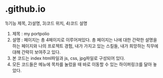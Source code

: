 # <rjsgh>.github.io
1)기능 제목, 2)설명, 3)코드 위치, 4)코드 설명

1) 제목 : my portpolio
2) 설명 : 페이지는 총 4페이지로 이루어져있다.
   총 페이지는 나에 대한 간략한 설명을 하는 페이지와 나의 프로젝트 경험, 내가 가지고 있는 스킬들, 내가 희망하는 직무에 대해 간략히 보여주고 있다.
3) 본 코드는 index html파일과 js, css, jpg파일로 구성되어 있다.
4) 모든 코드들은 메뉴에 목차를 눌렀을 때 바로 이동할 수 있는 하이퍼링크를 달아 놓았다.
